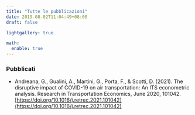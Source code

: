 ```yaml
---
title: "Tutte le pubblicazioni"
date: 2019-08-02T11:04:49+08:00
draft: false

lightgallery: true

math:
  enable: true
---
```


### Pubblicati

* Andreana, G., Gualini, A., Martini, G., Porta, F., & Scotti, D. (2021). The disruptive impact of COVID-19 on air transportation: An ITS econometric analysis. Research in Transportation Economics, June 2020, 101042. [https://doi.org/10.1016/j.retrec.2021.101042](https://doi.org/10.1016/j.retrec.2021.101042)

